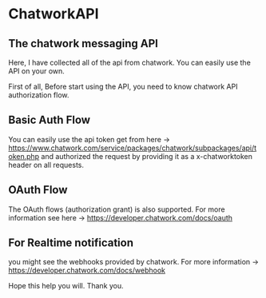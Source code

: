 # ChatworkAPI
## The chatwork messaging API
Here, I have collected all of the api from chatwork. You can easily use the API on your own.

First of all,
Before start using the API, you need to know chatwork API authorization flow.

## Basic Auth Flow
You can easily use the api token get from here -> https://www.chatwork.com/service/packages/chatwork/subpackages/api/token.php
and authorized the request by providing it as a x-chatworktoken header on all requests.

## OAuth Flow
The OAuth flows (authorization grant) is also supported. For more information see here -> https://developer.chatwork.com/docs/oauth

## For Realtime notification
you might see the webhooks provided by chatwork. For more information -> https://developer.chatwork.com/docs/webhook

Hope this help you will.
Thank you.



